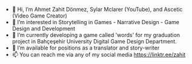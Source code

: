 - 👋 Hi, I’m Ahmet Zahit Dönmez, Sylar Mclarer (YouTube), and Ascetic (Video Game Creator)
- 👀 I’m interested in Storytelling in Games - Narrative Design - Game Design and Development
- 🌱 I’m currently developing a game called 'words' for my graduation project in Bahçeşehir University Digital Game Design Department.
- 💞️ I’m available for positions as a translator and story-writer
- 📫 You can reach me via any of my social media https://linktr.ee/zahit

